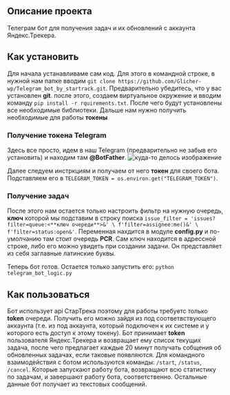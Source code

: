   ## Описание проекта
 
Телеграм бот для получения задач и их обновлений с аккаунта Яндекс.Трекера.

## Как установить
Для начала устанавливаме сам код. Для этого в командной строке, в нужной нам папке вводим `git clone https://github.com/Glicher-wp/Telegram_bot_by_startrack.git`. Предварительно убедитесь, что у вас установлен **git**. после этого, создаем виртуальное окружение и вводим команду `pip install -r rquirements.txt`. После чего будут установлены все необходимые библиотеки.
Дальше нам нужно получить необходимые для работы **токены**

### Получение токена Telegram
Здесь все просто, идем в наш Telegram (предварительно не забыв его установить) и находим там **@BotFather**. 
![куда-то делось изображение](https://png.cmtt.space/paper-media/24/a0/9c/1b28d2e0b91a8e.png)

Далее следуем инстркциям и получаем от него **токен** для своего бота. Подставляем его в `TELEGRAM_TOKEN = os.environ.get("TELEGRAM_TOKEN")`.

### Получение задач
После этого нам остается только настроить фильтр на нужную очередь, **ключ** которой мы подставим в строку поиска `issue_filter = 'issues?filter=queue:<**ключ очереди**>&' \
               f'filter=assignee:me()&' \
               f'filter=status:open&'`. Переменная нахдится в модуле **config.py** и по-умолчанию там стоит очередь **PCR**. Сам ключ находится в адрессной строке, либо его можно увидеть при создании задачи. Он представляет из себя заглавные латинские буквы.

Теперь бот готов. Остается только запустить его: `python telegram_bot_logic.py`

## Как пользоваться
Бот использует api СтарТрека поэтому для работы требуетс только **token** очереди. Получить его можно зайдя из под соответвствующего аккаунта (т.е. из под аккаунта, который подключен к их системе и у которого есть доступ к этому токену). Бот принимает **token** пользователя Яндекс.Трекера и возвращает ему список текущих задача, после чего предлагает каждые 20 минут получать собщения об обновленных задачах, если таковые появляются. 
Для командного взаимодействия с ботом используются команды: `/start`, `/status`, `/cancel`. Которые запускают работу бота, возвращают всю статистику по задачам, и завершают работу бота, соответственно. Остальные данные бот получает из текстовых сообщений.

 
